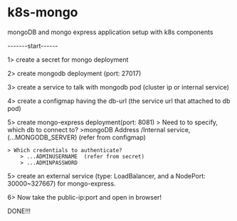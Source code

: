 # k8s-mongo
mongoDB and mongo express application setup with k8s components

-------start------

1> create a secret for mongo deployment

2> create mongodb deployment (port: 27017)

3> create a service to talk with mongodb pod (cluster ip or internal service)

4> create a configmap having the db-url (the service url that attached to db pod)

5> create mongo-express deployment(port: 8081)
	> Need to to specify, which db to connect to?
		>mongoDB Address /Internal service, (...MONGODB_SERVER) (refer from configmap)
	
	> Which credentials to authenticate?
		> ...ADMINUSERNAME  (refer from secret)
		> ...ADMINPASSWORD

5> create an external service (type: LoadBalancer, and a NodePort: 30000~327667) for mongo-express.

6> Now take the public-ip:port and open in browser!

DONE!!!
